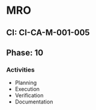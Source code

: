 # MRO

## CI: CI-CA-M-001-005
## Phase: 10

### Activities
- Planning
- Execution
- Verification
- Documentation
